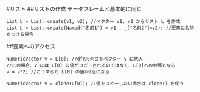 #リスト
##リストの作成
データフレームと基本的に同じ

```
List L = List::create(v1, v2); //ベクター v1, v2 からリスト L を作成
List L = List::create(Named("名前1") = v1 , _["名前2"]=v2); //要素に名前をつける場合
```

##要素へのアクセス

```
NumericVector v = L[0]; //dfの0列目をベクター v に代入
//この場合、v には L[0] の値がコピーされるのではなく、L[0]への参照となる
v = v*2; //こうすると L[0] の値が2倍になる

NumericVector v = clone(L[0]); //値をコピーしたい場合は clone() を使う
```
